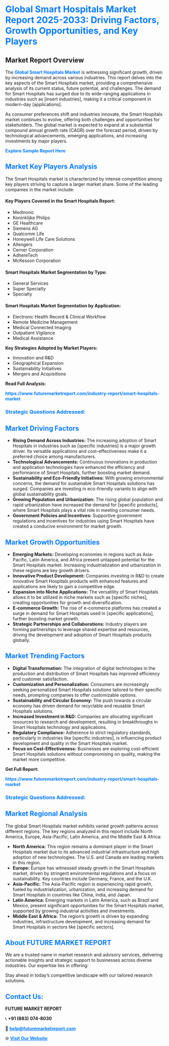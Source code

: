 <h1 style="color: #007BFF;">Global Smart Hospitals Market Report 2025-2033: Driving Factors, Growth Opportunities, and Key Players</h1>

<section id="overview">
<h2>Market Report Overview</h2>
<p>The <a href="https://www.futuremarketreport.com/industry-report/smart-hospitals-market" style="color: #007BFF; text-decoration: none;"><strong>Global Smart Hospitals Market</strong></a> is witnessing significant growth, driven by increasing demand across various industries. This report delves into the key aspects of the Smart Hospitals market, providing a comprehensive analysis of its current status, future potential, and challenges. The demand for Smart Hospitals has surged due to its wide-ranging applications in industries such as [insert industries], making it a critical component in modern-day [applications].</p>
<p>As consumer preferences shift and industries innovate, the Smart Hospitals market continues to evolve, offering both challenges and opportunities for stakeholders. The global market is expected to expand at a substantial compound annual growth rate (CAGR) over the forecast period, driven by technological advancements, emerging applications, and increasing investments by major players.</p>
</section>

<section id="overview">
<p><a href="https://www.futuremarketreport.com/request-sample/reportId=42016" style="color: #007BFF; text-decoration: none;"><strong>Explore Sample Report Here</strong></a></p>
</section>

<section id="key-players">
<h2 style="color: #007BFF;">Market Key Players Analysis</h2>
<p>The Smart Hospitals market is characterized by intense competition among key players striving to capture a larger market share. Some of the leading companies in the market include:</p>
<h4>Key Players Covered in the Smart Hospitals Report:</h4>
<ul><li>Medtronic</li><li>Koninklijke Philips</li><li>GE Healthcare</li><li>Siemens AG</li><li>Qualcomm Life</li><li>Honeywell Life Care Solutions</li><li>Allengers</li><li>Cerner Corporation</li><li>AdhereTech</li><li>McKesson Corporation</li></ul>
<h4>Smart Hospitals Market Segmentation by Type:</h4>
<ul><li>General Services</li><li>Super Specialty</li><li>Specialty</li></ul>

<h4>Smart Hospitals Market Segmentation by Application:</h4>
<ul><li>Electronic Health Record &amp; Clinical Workflow</li><li>Remote Medicine Management</li><li>Medical Connected Imaging</li><li>Outpatient Vigilance</li><li>Medical Assistance</li></ul>
<p><strong>Key Strategies Adopted by Market Players:</strong></p>
<ul>
<li>Innovation and R&D</li>
<li>Geographical Expansion</li>
<li>Sustainability Initiatives</li>
<li>Mergers and Acquisitions</li>
</ul>
</section>

<section>
<p><strong>Read Full Analysis: </strong></p><a href="https://www.futuremarketreport.com/industry-report/smart-hospitals-market" style="color: #007BFF; text-decoration: none;"><strong>https://www.futuremarketreport.com/industry-report/smart-hospitals-market</strong></a>
<h3 style="color: #007BFF;">Strategic Questions Addressed:</h3>
</section>

<section id="driving-factors">
<h2 style="color: #007BFF;">Market Driving Factors</h2>
<ul>
<li><strong>Rising Demand Across Industries:</strong> The increasing adoption of Smart Hospitals in industries such as [specific industries] is a major growth driver. Its versatile applications and cost-effectiveness make it a preferred choice among manufacturers.</li>
<li><strong>Technological Advancements:</strong> Continuous innovations in production and application technologies have enhanced the efficiency and performance of Smart Hospitals, further boosting market demand.</li>
<li><strong>Sustainability and Eco-Friendly Initiatives:</strong> With growing environmental concerns, the demand for sustainable Smart Hospitals solutions has surged. Companies are investing in eco-friendly variants to align with global sustainability goals.</li>
<li><strong>Growing Population and Urbanization:</strong> The rising global population and rapid urbanization have increased the demand for [specific products], where Smart Hospitals plays a vital role in meeting consumer needs.</li>
<li><strong>Government Policies and Incentives:</strong> Supportive government regulations and incentives for industries using Smart Hospitals have created a conducive environment for market growth.</li>
</ul>
</section>

<section id="growth-opportunities">
<h2 style="color: #007BFF;">Market Growth Opportunities</h2>
<ul>
<li><strong>Emerging Markets:</strong> Developing economies in regions such as Asia-Pacific, Latin America, and Africa present untapped potential for the Smart Hospitals market. Increasing industrialization and urbanization in these regions are key growth drivers.</li>
<li><strong>Innovative Product Development:</strong> Companies investing in R&D to create innovative Smart Hospitals products with enhanced features and applications are likely to gain a competitive edge.</li>
<li><strong>Expansion into Niche Applications:</strong> The versatility of Smart Hospitals allows it to be utilized in niche markets such as [specific niches], creating opportunities for growth and diversification.</li>
<li><strong>E-commerce Growth:</strong> The rise of e-commerce platforms has created a surge in demand for Smart Hospitals used in [specific applications], further boosting market growth.</li>
<li><strong>Strategic Partnerships and Collaborations:</strong> Industry players are forming partnerships to leverage shared expertise and resources, driving the development and adoption of Smart Hospitals products globally.</li>
</ul>
</section>

<section id="trending-factors">
<h2 style="color: #007BFF;">Market Trending Factors</h2>
<ul>
<li><strong>Digital Transformation:</strong> The integration of digital technologies in the production and distribution of Smart Hospitals has improved efficiency and customer satisfaction.</li>
<li><strong>Customization and Personalization:</strong> Consumers are increasingly seeking personalized Smart Hospitals solutions tailored to their specific needs, prompting companies to offer customizable options.</li>
<li><strong>Sustainability and Circular Economy:</strong> The push towards a circular economy has driven demand for recyclable and reusable Smart Hospitals solutions.</li>
<li><strong>Increased Investment in R&D:</strong> Companies are allocating significant resources to research and development, resulting in breakthroughs in Smart Hospitals technology and applications.</li>
<li><strong>Regulatory Compliance:</strong> Adherence to strict regulatory standards, particularly in industries like [specific industries], is influencing product development and quality in the Smart Hospitals market.</li>
<li><strong>Focus on Cost-Effectiveness:</strong> Businesses are exploring cost-efficient Smart Hospitals solutions without compromising on quality, making the market more competitive.</li>
</ul>
</section>

<section>
<p><strong>Get Full Report: </strong></p><a href="https://www.futuremarketreport.com/industry-report/smart-hospitals-market" style="color: #007BFF; text-decoration: none;"><strong>https://www.futuremarketreport.com/industry-report/smart-hospitals-market</strong></a>
<h3 style="color: #007BFF;">Strategic Questions Addressed:</h3>
</section>


<section id="regional-analysis">
<h2 style="color: #007BFF;">Market Regional Analysis</h2>
<p>The global Smart Hospitals market exhibits varied growth patterns across different regions. The key regions analyzed in this report include North America, Europe, Asia-Pacific, Latin America, and the Middle East & Africa:</p>
<ul>
<li><strong>North America:</strong> This region remains a dominant player in the Smart Hospitals market due to its advanced industrial infrastructure and high adoption of new technologies. The U.S. and Canada are leading markets in this region.</li>
<li><strong>Europe:</strong> Europe has witnessed steady growth in the Smart Hospitals market, driven by stringent environmental regulations and a focus on sustainability. Key countries include Germany, France, and the U.K.</li>
<li><strong>Asia-Pacific:</strong> The Asia-Pacific region is experiencing rapid growth, fueled by industrialization, urbanization, and increasing demand for Smart Hospitals in countries like China, India, and Japan.</li>
<li><strong>Latin America:</strong> Emerging markets in Latin America, such as Brazil and Mexico, present significant opportunities for the Smart Hospitals market, supported by growing industrial activities and investments.</li>
<li><strong>Middle East & Africa:</strong> The region’s growth is driven by expanding industries, infrastructure development, and increasing demand for Smart Hospitals in sectors like [specific sectors].</li>
</ul>
</section>

<footer>
<h2 style="color: #007BFF;">About FUTURE MARKET REPORT</h2>
<p>We are a trusted name in market research and advisory services, delivering actionable insights and strategic support to businesses across diverse industries. Our expertise lies in offering:</p>

<p>Stay ahead in today’s competitive landscape with our tailored research solutions.</p>

<h2 style="color: #007BFF;">Contact Us:</h2>
<p><strong>FUTURE MARKET REPORT</strong></p>
<p>📞 <strong>+91 (883) 074-8030</strong></p>
<p>📧 <strong><a href="mailto:help@futuremarketreport.com" style="color: #007BFF;">help@futuremarketreport.com</a></strong></p>
<p>🌐 <strong><a href="https://www.futuremarketreport.com/" style="color: #007BFF;">Visit Our Website</a></strong></p>
</footer>